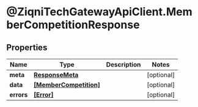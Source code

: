 # @ZiqniTechGatewayApiClient.MemberCompetitionResponse

## Properties

Name | Type | Description | Notes
------------ | ------------- | ------------- | -------------
**meta** | [**ResponseMeta**](ResponseMeta.md) |  | [optional] 
**data** | [**[MemberCompetition]**](MemberCompetition.md) |  | [optional] 
**errors** | [**[Error]**](Error.md) |  | [optional] 


